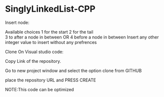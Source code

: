 # SinglyLinkedList-CPP

Insert node:

Available choices
1 for  the start 
2 for the  tail  
3 to  after a node in between OR 
4 before a node  in between 
Insert any other integer value to insert  without  any prefrences






Clone On Visual studio code:

Copy Link of the repository.

Go to new project window and select the option clone from GITHUB


place the repository URL and PRESS CREATE



NOTE:This code can be optimized 
